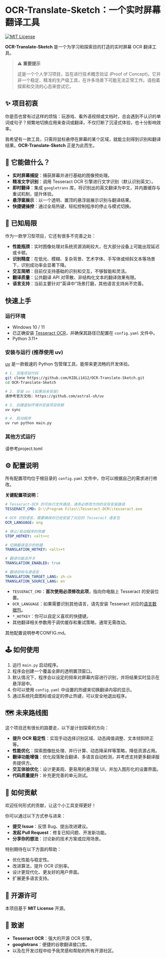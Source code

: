 # OCR-Translate-Sketch：一个实时屏幕翻译工具

[![MIT License](https://img.shields.io/badge/License-MIT-green.svg)](https://choosealicense.com/licenses/mit/)

**OCR-Translate-Sketch** 是一个为学习和探索目的打造的实时屏幕 OCR 翻译工具。

> ⚠️ **重要提示**
>
> 这是一个个人学习项目，旨在进行技术概念验证 (Proof of Concept)。它并非一个稳定、精准的生产级工具，在许多场景下可能无法正常工作。请抱着探索和交流的心态来尝试它。

## ✨ 项目初衷

你是否也曾有过这样的烦恼：玩游戏、看外语视频或文档时，总会遇到不认识的单词或句子？频繁地切换应用来查词或翻译，不仅打断了沉浸式体验，也十分影响效率。

我希望有一款工具，只需将鼠标悬停在屏幕的某个区域，就能立刻得到识别和翻译结果。**OCR-Translate-Sketch** 正是为此而生。

## 🚀 它能做什么？

*   **实时屏幕捕捉**：捕获屏幕并进行基础的图像预处理。
*   **精准文字识别**：调用 Tesseract OCR 引擎进行文字识别（默认识别英文）。
*   **即时翻译**：集成 `googletrans` 库，将识别出的英文翻译为中文，并内置缓存与重试机制，提升体验。
*   **悬浮窗展示**：以一个透明、置顶的悬浮层展示识别与翻译结果。
*   **快捷键操控**：通过全局热键，轻松控制程序的停止与模式切换。

## 🚧 已知局限

作为一款学习型项目，它还有很多不完善之处：

*   **性能瓶颈**：实时图像处理对系统资源消耗较大，在大部分设备上可能出现延迟或卡顿。
*   **识别精度**：在低光、模糊、复杂背景、艺术字体、手写体或倾斜文本等场景下，识别成功率会显著下降。
*   **交互简陋**：目前仅支持基础的识别和交互，不够智能和灵活。
*   **翻译质量**：公共翻译 API 对零散、非结构化文本的翻译效果有限。
*   **语言支持**：当前主要针对“英译中”场景打磨，其他语言支持尚不完善。

## 快速上手

### 运行环境

*   Windows 10 / 11
*   已正确安装 [Tesseract OCR](https://github.com/tesseract-ocr/tesseract)，并确保其路径已配置在 `config.yaml` 文件中。
*   Python 3.11+

### 安装与运行 (推荐使用 uv)

[uv](https://github.com/astral-sh/uv) 是一款极速的 Python 包管理工具，能带来更流畅的开发体验。

```bash
# 1. 克隆项目代码
git clone https://github.com/KIDLi1412/OCR-Translate-Sketch.git
cd OCR-Translate-Sketch

# 2. 安装 uv (如果尚未安装)
请参考官方文档: https://github.com/astral-sh/uv

# 3. 创建虚拟环境并安装项目依赖
uv sync

# 4. 启动程序
uv run python main.py
```

### 其他方式运行

请参考project.toml

## ⚙️ 配置说明

所有配置项均位于根目录的 `config.yaml` 文件中，你可以根据自己的需求进行修改。

**关键配置项说明：**

```yaml
# Tesseract-OCR 的可执行文件路径，请务必修改为你的实际安装路径
TESSERACT_CMD: D:\\Program Files\\Tesseract-OCR\\tesseract.exe

# OCR 识别语言，需要确保你已经安装了对应的 Tesseract 语言包
OCR_LANGUAGE: eng

# 停止/启动程序的热键
STOP_HOTKEY: <alt>+c

# 切换翻译显示的热键
TRANSLATION_HOTKEY: <alt>+t

# 翻译功能总开关
TRANSLATION_ENABLED: true

# 翻译目标与源语言
TRANSLATION_TARGET_LANG: zh-cn
TRANSLATION_SOURCE_LANG: en
```

*   `TESSERACT_CMD`：**首次使用必须修改此项**，指向你电脑上 Tesseract 的安装位置。
*   `OCR_LANGUAGE`：如果需要识别其他语言，请先安装 Tesseract 对应的[语言数据包](https://github.com/tesseract-ocr/tessdata)。
*   `*_HOTKEY`：你可以自定义喜欢的快捷键。
*   其他翻译相关参数用于调优缓存和重试策略，通常无需改动。

其他配置说明参考CONFIG.md。

## 🕹️ 如何使用

1.  运行 `main.py` 启动程序。
2.  程序会创建一个覆盖全屏的透明置顶窗口。
3.  默认情况下，程序会以设定的频率对屏幕内容进行识别，并将结果实时显示在悬浮层中。
4.  你可以使用 `config.yaml` 中设置的热键来切换翻译内容的显示。
5.  通过系统托盘图标或设定的停止热键，可以安全地退出程序。

## 🗺️ 未来路线图

这个项目还有很长的路要走，以下是计划探索的方向：

*   **提升 OCR 稳定性**：实现手动选择识别区域、动态阈值调整、文本倾斜矫正等。
*    **性能优化**：探索图像批处理、并行计算、动态降采样等策略，降低资源占用。
*    **翻译功能增强**：优化段落聚合翻译、多语言自动检测，并考虑支持更多翻译服务提供方。
*    **交互体验优化**：设计更美观、更易用的悬浮层 UI，并加入图形化的设置界面。
*    **代码质量提升**：补充更完善的单元测试。

## 🤝 如何贡献

欢迎任何形式的贡献，让这个小工具变得更好！

你可以通过以下方式参与进来：

*   **提交 Issue**：反馈 Bug、提出改进建议。
*   **发起 Pull Request**：修复已知问题、开发新功能。
*   **分享你的想法**：讨论新的技术方案或应用场景。

特别期待在以下方面的帮助：

*   优化性能与稳定性。
*   改进算法，提升 OCR 识别率。
*   设计更现代化、更友好的用户界面。
*   扩展更多语言支持。

## 📜 开源许可

本项目基于 **MIT License** 开源。

## 🙏 致谢

*   **Tesseract OCR**：强大的开源 OCR 引擎。
*   **googletrans**：便捷的谷歌翻译接口库。
*   以及在开发过程中给予我灵感和帮助的所有开源社区。
